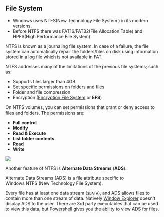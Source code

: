 ## File System
- Windows uses NTFS(New Technology File System ) in its modern versions.
- Before NTFS there was FAT16/FAT32(File Allocation Table) and HPFS(High Performance File System)

NTFS is known as a journaling file system. In case of a failure, the file system can automatically repair the folders/files on disk using information stored in a log file which is not available in FAT.

NTFS addresses many of the limitations of the previous file systems; such as: 

-   Supports files larger than 4GB
-   Set specific permissions on folders and files
-   Folder and file compression
-   Encryption ([Encryption File System](https://docs.microsoft.com/en-us/windows/win32/fileio/file-encryption) or **EFS**)

On NTFS volumes, you can set permissions that grant or deny access to files and folders.
The permissions are:

-   **Full control**
-   **Modify**
-   **Read & Execute**
-   **List folder contents**
-   **Read**
-   **Write**

  
![](https://assets.tryhackme.com/additional/win-fun1/ntfs-permissions1.png)


Another feature of NTFS is **Alternate Data Streams** (**ADS**).  

Alternate Data Streams (ADS) is a file attribute specific to Windows NTFS (New Technology File System).

Every file has at least one data stream (`$DATA`), and ADS allows files to contain more than one stream of data. Natively [Window Explorer](https://support.microsoft.com/en-us/windows/what-s-changed-in-file-explorer-ef370130-1cca-9dc5-e0df-2f7416fe1cb1) doesn't display ADS to the user. There are 3rd party executables that can be used to view this data, but [Powershell](https://docs.microsoft.com/en-us/powershell/scripting/overview?view=powershell-7.1) gives you the ability to view ADS for files.
